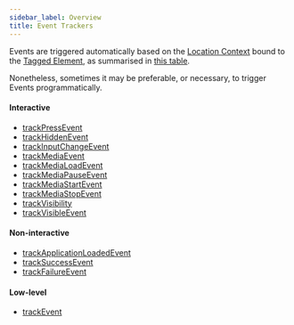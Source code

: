 ```yaml
---
sidebar_label: Overview
title: Event Trackers
---
```


Events are triggered automatically based on the [Location Context](/taxonomy/reference/location-contexts/overview.md) bound to the [Tagged Element](/tracking/core-concepts/tagging.md#tagged-elements), as summarised in [this table](/tracking/api-reference/locationTaggers/tagLocation.md#events).

Nonetheless, sometimes it may be preferable, or necessary, to trigger Events programmatically.

#### Interactive
- [trackPressEvent](/tracking/api-reference/eventTrackers/trackPressEvent.md)
- [trackHiddenEvent](/tracking/api-reference/eventTrackers/trackHiddenEvent.md)
- [trackInputChangeEvent](/tracking/api-reference/eventTrackers/trackInputChangeEvent.md)
- [trackMediaEvent](/tracking/api-reference/eventTrackers/trackMediaEvent.md)
- [trackMediaLoadEvent](/tracking/api-reference/eventTrackers/trackMediaLoadEvent.md)
- [trackMediaPauseEvent](/tracking/api-reference/eventTrackers/trackMediaPauseEvent.md)
- [trackMediaStartEvent](/tracking/api-reference/eventTrackers/trackMediaStartEvent.md)
- [trackMediaStopEvent](/tracking/api-reference/eventTrackers/trackMediaStopEvent.md)
- [trackVisibility](/tracking/api-reference/eventTrackers/trackVisibility.md)
- [trackVisibleEvent](/tracking/api-reference/eventTrackers/trackVisibleEvent.md)

#### Non-interactive
- [trackApplicationLoadedEvent](/tracking/api-reference/eventTrackers/trackApplicationLoadedEvent.md)
- [trackSuccessEvent](/tracking/api-reference/eventTrackers/trackSuccessEvent.md)
- [trackFailureEvent](/tracking/api-reference/eventTrackers/trackFailureEvent.md)

#### Low-level
- [trackEvent](/tracking/api-reference/eventTrackers/trackEvent.md)

